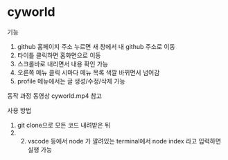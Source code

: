 # cyworld
기능
1. github 홈페이지 주소 누르면 새 창에서 내 github 주소로 이동
2. 타이틀 클릭하면 홈화면으로 이동
3. 스크롤바로 내리면서 내용 확인 가능
4. 오른쪽 메뉴 클릭 시마다 메뉴 목록 색깔 바뀌면서 넘어감
5. profile 메뉴에서는 글 생성/수정/삭제 가능

동작 과정
동영상 cyworld.mp4 참고

사용 방법
1. git clone으로 모든 코드 내려받은 뒤 
2. 2. vscode 등에서 node 가 깔려있는 terminal에서 node index 라고 입력하면 실행 가능
